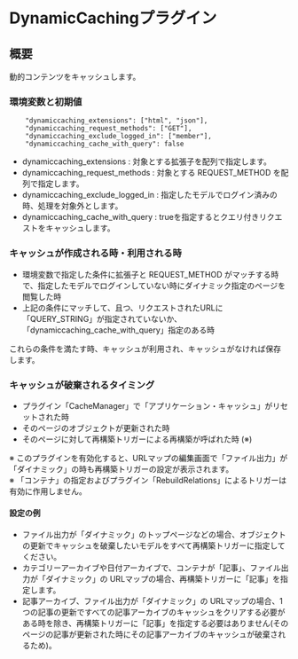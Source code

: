 # DynamicCachingプラグイン

## 概要

動的コンテンツをキャッシュします。

### 環境変数と初期値

        "dynamiccaching_extensions": ["html", "json"],
        "dynamiccaching_request_methods": ["GET"],
        "dynamiccaching_exclude_logged_in": ["member"],
        "dynamiccaching_cache_with_query": false

- dynamiccaching\_extensions : 対象とする拡張子を配列で指定します。
- dynamiccaching\_request\_methods : 対象とする REQUEST\_METHOD を配列で指定します。
- dynamiccaching\_exclude\_logged\_in : 指定したモデルでログイン済みの時、処理を対象外とします。
- dynamiccaching\_cache\_with\_query : trueを指定するとクエリ付きリクエストをキャッシュします。

### キャッシュが作成される時・利用される時

- 環境変数で指定した条件に拡張子と REQUEST\_METHOD がマッチする時で、指定したモデルでログインしていない時にダイナミック指定のページを閲覧した時
- 上記の条件にマッチして、且つ、リクエストされたURLに「QUERY\_STRING」が指定されていないか、「dynamiccaching\_cache\_with\_query」指定のある時

これらの条件を満たす時、キャッシュが利用され、キャッシュがなければ保存します。

### キャッシュが破棄されるタイミング

- プラグイン「CacheManager」で「アプリケーション・キャッシュ」がリセットされた時
- そのページのオブジェクトが更新された時
- そのページに対して再構築トリガーによる再構築が呼ばれた時 \(※\)

※ このプラグインを有効化すると、URLマップの編集画面で「ファイル出力」が「ダイナミック」の時も再構築トリガーの設定が表示されます。  
※ 「コンテナ」の指定およびプラグイン「RebuildRelations」によるトリガーは有効に作用しません。

#### 設定の例

- ファイル出力が「ダイナミック」のトップページなどの場合、オブジェクトの更新でキャッシュを破棄したいモデルをすべて再構築トリガーに指定してください。
- カテゴリーアーカイブや日付アーカイブで、コンテナが「記事」、ファイル出力が「ダイナミック」の URLマップの場合、再構築トリガーに「記事」を指定します。
- 記事アーカイブ、ファイル出力が「ダイナミック」の URLマップの場合、1つの記事の更新ですべての記事アーカイブのキャッシュをクリアする必要がある時を除き、再構築トリガーに「記事」を指定する必要はありません\(そのページの記事が更新された時にその記事アーカイブのキャッシュが破棄されるため\)。